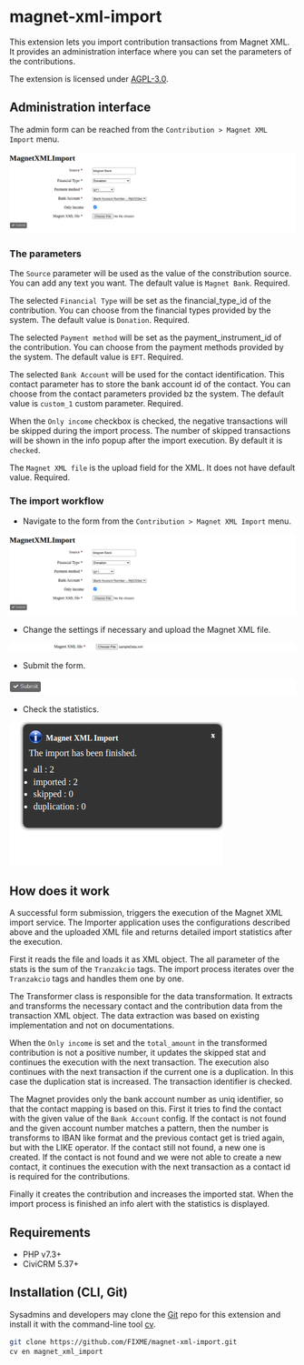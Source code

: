 # magnet-xml-import

This extension lets you import contribution transactions from Magnet XML. It provides an administration interface where you can set the parameters of the contributions.

The extension is licensed under [AGPL-3.0](LICENSE.txt).

## Administration interface

The admin form can be reached from the `Contribution > Magnet XML Import` menu.

![admin form](./assets/docs/admin-form.png)

### The parameters

The `Source` parameter will be used as the value of the constribution source. You can add any text you want. The default value is `Magnet Bank`. Required.

The selected `Financial Type` will be set as the financial\_type\_id of the contribution. You can choose from the financial types provided by the system. The default value is `Donation`. Required.

The selected `Payment method` will be set as the payment\_instrument\_id of the contribution. You can choose from the payment methods provided by the system. The default value is `EFT`. Required.

The selected `Bank Account` will be used for the contact identification. This contact parameter has to store the bank account id of the contact. You can choose from the contact parameters provided bz the system. The default value is `custom_1` custom parameter. Required.

When the `Only income` checkbox is checked, the negative transactions will be skipped during the import process. The number of skipped transactions will be shown in the info popup after the import execution. By default it is `checked`.

The `Magnet XML file` is the upload field for the XML. It does not have default value. Required.

### The import workflow

- Navigate to the form from the `Contribution > Magnet XML Import` menu.

![admin form](./assets/docs/admin-form.png)

- Change the settings if necessary and upload the Magnet XML file.

![file upload](./assets/docs/admin-xml-upload.png)

- Submit the form.

![submit form](./assets/docs/admin-submit.png)

- Check the statistics.

![import stats](./assets/docs/admin-import-stats.png)

## How does it work

A successful form submission, triggers the execution of the Magnet XML import service. The Importer application uses the configurations described above and the uploaded XML file and returns detailed import statistics after the execution.

First it reads the file and loads it as XML object. The all parameter of the stats is the sum of the `Tranzakcio` tags. The import process iterates over the `Tranzakcio` tags and handles them one by one.

The Transformer class is responsible for the data transformation. It extracts and transforms the necessary contact and the contribution data from the transaction XML object. The data extraction was based on existing implementation and not on documentations.

When the `Only income` is set and the `total_amount` in the transformed contribution is not a positive number, it updates the skipped stat and continues the execution with the next transaction. The execution also continues with the next transaction if the current one is a duplication. In this case the duplication stat is increased. The transaction identifier is checked.

The Magnet provides only the bank account number as uniq identifier, so that the contact mapping is based on this. First it tries to find the contact with the given value of the `Bank Account` config. If the contact is not found and the given account number matches a pattern, then the number is transforms to IBAN like format and the previous contact get is tried again, but with the LIKE operator. If the contact still not found, a new one is created. If the contact is not found and we were not able to create a new contact, it continues the execution with the next transaction as a contact id is required for the contributions.

Finally it creates the contribution and increases the imported stat. When the import process is finished an info alert with the statistics is displayed.

## Requirements

* PHP v7.3+
* CiviCRM 5.37+

## Installation (CLI, Git)

Sysadmins and developers may clone the [Git](https://en.wikipedia.org/wiki/Git) repo for this extension and
install it with the command-line tool [cv](https://github.com/civicrm/cv).

```bash
git clone https://github.com/FIXME/magnet-xml-import.git
cv en magnet_xml_import
```
